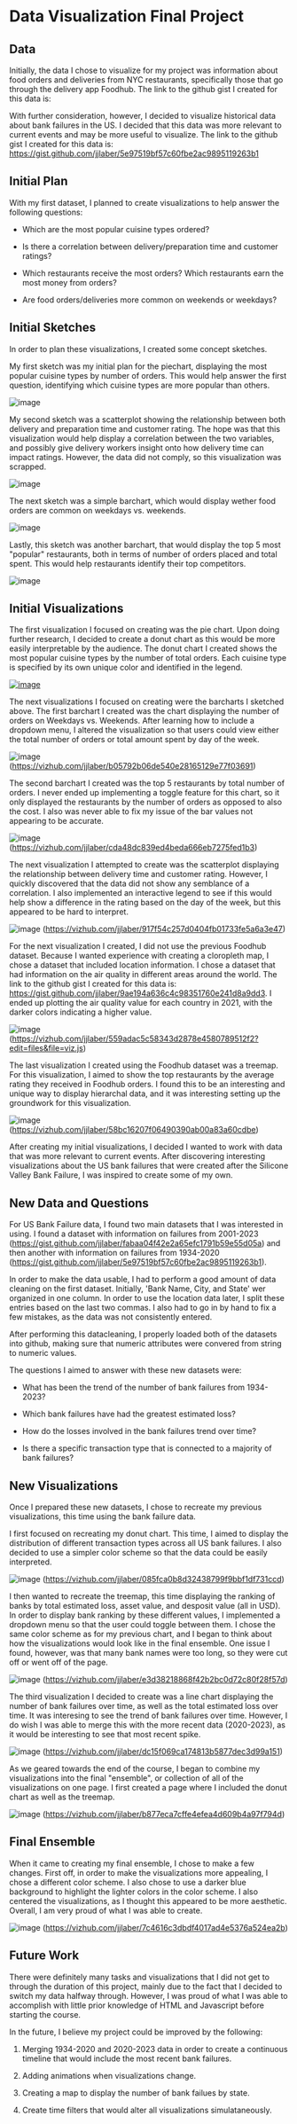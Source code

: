 # Data Visualization Final Project

## Data

Initially, the data I chose to visualize for my project was information about food orders and deliveries from NYC restaurants, specifically those that go through the delivery app Foodhub. The link to the github gist I created for this data is: 

With further consideration, however, I decided to visualize historical data about bank failures in the US. I decided that this data was more relevant to current events and may be more useful to visualize. The link to the github gist I created for this data is: https://gist.github.com/jjlaber/5e97519bf57c60fbe2ac9895119263b1

## Initial Plan

With my first dataset, I planned to create visualizations to help answer the following questions:

 * Which are the most popular cuisine types ordered?
 
 * Is there a correlation between delivery/preparation time and customer ratings?
 
 * Which restaurants receive the most orders? Which restaurants earn the most money from orders?
 
 * Are food orders/deliveries more common on weekends or weekdays?
 

## Initial Sketches
 
In order to plan these visualizations, I created some concept sketches.

My first sketch was my initial plan for the piechart, displaying the most popular cuisine types by number of orders. This would help answer the first question, identifying which cuisine types are more popular than others. 

![image](https://github.com/jjlaber/dataviz-project-template-proposal/blob/1841f24238a98bf95499516966c145c421599a6b/Screenshot%202023-02-19%20190503.png)

My second sketch was a scatterplot showing the relationship between both delivery and preparation time and customer rating. The hope was that this visualization would help display a correlation between the two variables, and possibly give delivery workers insight onto how delivery time can impact ratings. However, the data did not comply, so this visualization was scrapped.

![image](https://github.com/jjlaber/dataviz-project-template-proposal/blob/1841f24238a98bf95499516966c145c421599a6b/Screenshot%202023-02-19%20190316.png)

The next sketch was a simple barchart, which would display wether food orders are common on weekdays vs. weekends. 

![image](https://github.com/jjlaber/dataviz-project-template-proposal/blob/1841f24238a98bf95499516966c145c421599a6b/Screenshot%202023-02-19%20191148.png)

Lastly, this sketch was another barchart, that would display the top 5 most "popular" restaurants, both in terms of number of orders placed and total spent. This would help restaurants identify their top competitors.

![image](https://github.com/jjlaber/dataviz-project-template-proposal/blob/1841f24238a98bf95499516966c145c421599a6b/Screenshot%202023-02-19%20190241.png)


## Initial Visualizations

The first visualization I focused on creating was the pie chart. Upon doing further research, I decided to create a donut chart as this would be more easily interpretable by the audience. The donut chart I created shows the most popular cuisine types by the number of total orders. Each cuisine type is specified by its own unique color and identified in the legend.

[![image](https://github.com/jjlaber/dataviz-project-template-proposal/blob/fca93ab2d206aa49461d26c0b070ffc8fb12b54d/Screenshot%202023-02-19%20184712.png)](https://vizhub.com/jjlaber/df931fe5e8e94515aac0b3305185ce97)

The next visualizations I focused on creating were the barcharts I sketched above. The first barchart I created was the chart displaying the number of orders on Weekdays vs. Weekends. After learning how to include a dropdown menu, I altered the visualization so that users could view either the total number of orders or total amount spent by day of the week.

![image](https://github.com/jjlaber/dataviz-project-template-proposal/blob/0378387e01927bcedb8619be6a74f21f5c8e4076/barchart1.png)
(https://vizhub.com/jjlaber/b05792b06de540e28165129e77f03691)

The second barchart I created was the top 5 restaurants by total number of orders. I never ended up implementing a toggle feature for this chart, so it only displayed the restaurants by the number of orders as opposed to also the cost. I also was never able to fix my issue of the bar values not appearing to be accurate. 

![image](https://github.com/jjlaber/dataviz-project-template-proposal/blob/0378387e01927bcedb8619be6a74f21f5c8e4076/barchart2.png)
(https://vizhub.com/jjlaber/cda48dc839ed4beda666eb7275fed1b3)

The next visualization I attempted to create was the scatterplot displaying the relationship between delivery time and customer rating. However, I quickly discovered that the data did not show any semblance of a correlation. I also implemented an interactive legend to see if this would help show a difference in the rating based on the day of the week, but this appeared to be hard to interpret. 

![image](https://github.com/jjlaber/dataviz-project-template-proposal/blob/0378387e01927bcedb8619be6a74f21f5c8e4076/scatterplot.png)
(https://vizhub.com/jjlaber/917f54c257d0404fb01733fe5a6a3e47)

For the next visualization I created, I did not use the previous Foodhub dataset. Because I wanted experience with creating a cloropleth map, I chose a dataset that included location information. I chose a dataset that had information on the air quality in different areas around the world. The link to the github gist I created for this data is: https://gist.github.com/jjlaber/9ae194a636c4c98351760e241d8a9dd3. I ended up plotting the air quality value for each country in 2021, with the darker colors indicating a higher value.

![image](https://github.com/jjlaber/dataviz-project-template-proposal/blob/0378387e01927bcedb8619be6a74f21f5c8e4076/map.png)
(https://vizhub.com/jjlaber/559adac5c58343d2878e4580789512f2?edit=files&file=viz.js)

The last visualization I created using the Foodhub dataset was a treemap. For this visualization, I aimed to show the top restaurants by the average rating they received in Foodhub orders. I found this to be an interesting and unique way to display hierarchal data, and it was interesting setting up the groundwork for this visualization.

![image](https://github.com/jjlaber/dataviz-project-template-proposal/blob/0378387e01927bcedb8619be6a74f21f5c8e4076/treemap1.png)
(https://vizhub.com/jjlaber/58bc16207f06490390ab00a83a60cdbe)

After creating my initial visualizations, I decided I wanted to work with data that was more relevant to current events. After discovering interesting visualizations about the US bank failures that were created after the Silicone Valley Bank Failure, I was inspired to create some of my own. 

## New Data and Questions
For US Bank Failure data, I found two main datasets that I was interested in using. I found a dataset with information on failures from 2001-2023 (https://gist.github.com/jjlaber/fabaa04f42e2a65efc1791b59e55d05a) and then another with information on failures from 1934-2020 (https://gist.github.com/jjlaber/5e97519bf57c60fbe2ac9895119263b1). 

In order to make the data usable, I had to perform a good amount of data cleaning on the first dataset. Initially, 'Bank Name, City, and State' wer organized in one column. In order to use the location data later, I split these entries based on the last two commas. I also had to go in by hand to fix a few mistakes, as the data was not consistently entered.

After performing this datacleaning, I properly loaded both of the datasets into github, making sure that numeric attributes were convered from string to numeric values. 

The questions I aimed to answer with these new datasets were:

* What has been the trend of the number of bank failures from 1934-2023?

* Which bank failures have had the greatest estimated loss?

* How do the losses involved in the bank failures trend over time?

* Is there a specific transaction type that is connected to a majority of bank failures?


## New Visualizations

Once I prepared these new datasets, I chose to recreate my previous visualizations, this time using the bank failure data. 

I first focused on recreating my donut chart. This time, I aimed to display the distribution of different transaction types across all US bank failures. I also decided to use a simpler color scheme so that the data could be easily interpreted.

![image](https://github.com/jjlaber/dataviz-project-template-proposal/blob/0378387e01927bcedb8619be6a74f21f5c8e4076/donutchart.png)
(https://vizhub.com/jjlaber/085fca0b8d32438799f9bbf1df731ccd)

I then wanted to recreate the treemap, this time displaying the ranking of banks by total estimated loss, asset value, and desposit value (all in USD). In order to display bank ranking by these different values, I implemented a dropdown menu so that the user could toggle between them. I chose the same color scheme as for my previous chart, and I began to think about how the visualizations would look like in the final ensemble. One issue I found, however, was that many bank names were too long, so they were cut off or went off of the page.

![image](https://github.com/jjlaber/dataviz-project-template-proposal/blob/0378387e01927bcedb8619be6a74f21f5c8e4076/treemap2.png)
(https://vizhub.com/jjlaber/e3d38218868f42b2bc0d72c80f28f57d)
 
The third visualization I decided to create was a line chart displaying the number of bank failures over time, as well as the total estimated loss over time. It was interesing to see the trend of bank failures over time. However, I do wish I was able to merge this with the more recent data (2020-2023), as it would be interesting to see that most recent spike.

![image](https://github.com/jjlaber/dataviz-project-template-proposal/blob/0378387e01927bcedb8619be6a74f21f5c8e4076/linegraph.png)
(https://vizhub.com/jjlaber/dc15f069ca174813b5877dec3d99a151)

As we geared towards the end of the course, I began to combine my visualizations into the final "ensemble", or collection of all of the visualizations on one page. I first created a page where I included the donut chart as well as the treemap.

![image](https://github.com/jjlaber/dataviz-project-template-proposal/blob/0378387e01927bcedb8619be6a74f21f5c8e4076/first_ensemble.png)
(https://vizhub.com/jjlaber/b877eca7cffe4efea4d609b4a97f794d)

## Final Ensemble

When it came to creating my final ensemble, I chose to make a few changes. First off, in order to make the visualizations more appealing, I chose a different color scheme. I also chose to use a darker blue background to highlight the lighter colors in the color scheme. I also centered the visualizations, as I thought this appeared to be more aesthetic. Overall, I am very proud of what I was able to create.

![image](https://github.com/jjlaber/dataviz-project-template-proposal/blob/0378387e01927bcedb8619be6a74f21f5c8e4076/final_ensemble.png)
(https://vizhub.com/jjlaber/7c4616c3dbdf4017ad4e5376a524ea2b)


## Future Work

There were definitely many tasks and visualizations that I did not get to through the duration of this project, mainly due to the fact that I decided to switch my data halfway through. However, I was proud of what I was able to accomplish with little prior knowledge of HTML and Javascript before starting the course. 

In the future, I believe my project could be improved by the following:

1. Merging 1934-2020 and 2020-2023 data in order to create a continuous timeline that would include the most recent bank failures.

2. Adding animations when visualizations change.

3. Creating a map to display the number of bank failues by state.

4. Create time filters that would alter all visualizations simulataneously.
